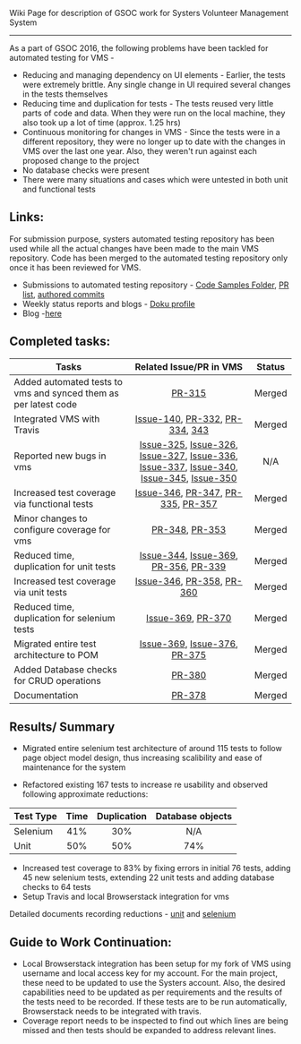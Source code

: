 Wiki Page for description of GSOC work for Systers Volunteer Management System

***

As a part of GSOC 2016, the following problems have been tackled for automated testing for VMS -
* Reducing and managing dependency on UI elements - Earlier, the tests were extremely brittle. Any single change in UI required several changes in the tests themselves
* Reducing time and duplication for tests - The tests reused very little parts of code and data. When they were run on the local machine, they also took up a lot of time (approx. 1.25 hrs)
* Continuous monitoring for changes in VMS - Since the tests were in a different repository, they were no longer up to date with the changes in VMS over the last one year. Also, they weren't run against each proposed change to the project
* No database checks were present
* There were many situations and cases which were untested in both unit and functional tests

## Links:

For submission purpose, systers automated testing repository has been used while all the actual changes have been made to the main VMS repository. Code has been merged to the automated testing repository only once it has been reviewed for VMS.

* Submissions to automated testing repository - [Code Samples Folder](https://github.com/systers/automated-testing/tree/develop/PortalVMSTests), [PR list](https://github.com/systers/automated-testing/pulls?utf8=%E2%9C%93&q=is%3Apr%20author%3Asmarshy), [authored commits](https://github.com/systers/automated-testing/commits/develop?author=smarshy)
* Weekly status reports and blogs - [Doku profile](http://systers.org/systers-dev/doku.php/vatsala_swaroop)
* Blog -[here](https://smarshypants.wordpress.com/)  


## Completed tasks:

| Tasks                                          | Related Issue/PR in VMS| Status|
|----------------------------------------------------------|:------------------:|:-------: |
| Added automated tests to vms and synced them as per latest code |  [PR-315](https://github.com/systers/vms/pull/315)| Merged| 
| Integrated VMS with Travis | [Issue-140](https://github.com/systers/vms/issues/140), [PR-332](https://github.com/systers/vms/pull/332), [PR-334](https://github.com/systers/vms/pull/334), [343](https://github.com/systers/vms/pull/343)| Merged|
| Reported new bugs in vms | [Issue-325](https://github.com/systers/vms/issues/325), [Issue-326](https://github.com/systers/vms/issues/326), [Issue-327](https://github.com/systers/vms/issues/327), [Issue-336](https://github.com/systers/vms/issues/336), [Issue-337](https://github.com/systers/vms/issues/337), [Issue-340](https://github.com/systers/vms/issues/340), [Issue-345](https://github.com/systers/vms/issues/345), [Issue-350](https://github.com/systers/vms/issues/350)| N/A|
| Increased test coverage via functional tests | [Issue-346](https://github.com/systers/vms/issues/346), [PR-347](https://github.com/systers/vms/pull/347), [PR-335](https://github.com/systers/vms/pull/335), [PR-357](https://github.com/systers/vms/pull/357)| Merged|
| Minor changes to configure coverage for vms | [PR-348](https://github.com/systers/vms/pull/348), [PR-353](https://github.com/systers/vms/pull/353)| Merged|
| Reduced time, duplication for unit tests | [Issue-344](https://github.com/systers/vms/issues/344), [Issue-369](https://github.com/systers/vms/issues/369), [PR-356](https://github.com/systers/vms/pull/356), [PR-339](https://github.com/systers/vms/pull/339)| Merged|
| Increased test coverage via unit tests | [Issue-346](https://github.com/systers/vms/issues/346), [PR-358](https://github.com/systers/vms/pull/358), [PR-360](https://github.com/systers/vms/pull/360)| Merged|
| Reduced time, duplication for selenium tests | [Issue-369](https://github.com/systers/vms/issues/369), [PR-370](https://github.com/systers/vms/pull/370) | Merged|
| Migrated entire test architecture to POM | [Issue-369](https://github.com/systers/vms/issues/369), [Issue-376](https://github.com/systers/vms/issues/376), [PR-375](https://github.com/systers/vms/pull/375) | Merged|
| Added Database checks for CRUD operations | [PR-380](https://github.com/systers/vms/pull/380) | Merged|
| Documentation | [PR-378](https://github.com/systers/vms/pull/378)| Merged|

## Results/ Summary
* Migrated entire selenium test architecture of around 115 tests to follow page object model design, thus increasing scalibility and ease of maintenance for the system

* Refactored existing 167 tests to increase re usability and observed following approximate reductions: 

| Test Type | Time| Duplication| Database objects|
|---------------|:-------:|:-------: |:-------: |
|Selenium|41%|30%|N/A|
|Unit|50%|50%|74%|

* Increased test coverage to 83% by fixing errors in initial 76 tests, adding 45 new selenium tests, extending 22 unit tests and adding database checks to 64 tests
* Setup Travis and local Browserstack integration for vms

Detailed documents recording reductions - [unit](https://docs.google.com/spreadsheets/d/1UZgyiU292uWTiriv9kMA2B8uFwF0hu5gX7EF_xV5jDk/edit?usp=sharing) and [selenium](https://docs.google.com/spreadsheets/d/1srHVtKDA8x74uqoL6tNMvN5apaZjuvAflMg84oPgHzA/edit?usp=sharing)

## Guide to Work Continuation:
* Local Browserstack integration has been setup for my fork of VMS using username and local access key for my account. For the main project, these need to be updated to use the Systers account. Also, the desired capabilities need to be updated as per requirements and the results of the tests need to be recorded. If these tests are to be run automatically, Browserstack needs to be integrated with travis.
* Coverage report needs to be inspected to find out which lines are being missed and then tests should be expanded to address relevant lines.

